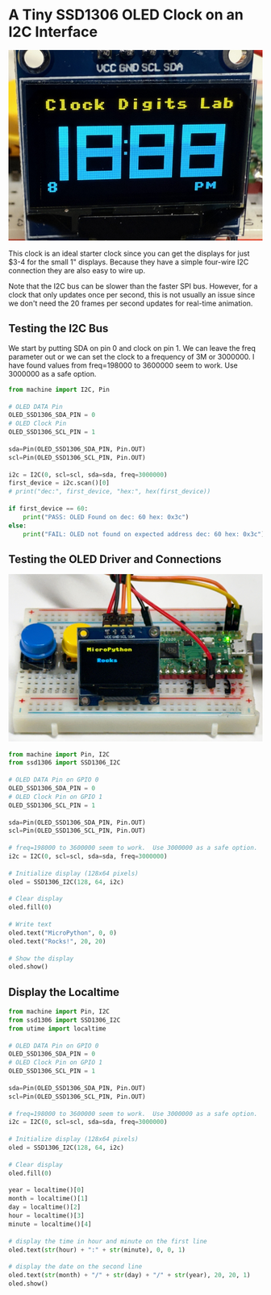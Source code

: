 # A Tiny SSD1306 OLED Clock on an I2C Interface

![](../../img/oled-2-color-ssd1306.jpg)

This clock is an ideal starter clock since you can get
the displays for just $3-4 for the small 1" displays.
Because they have a simple four-wire I2C connection they
are also easy to wire up.

Note that the I2C bus can be slower than the faster SPI bus.
However, for a clock that only updates once per second,
this is not usually an issue since we don't need
the 20 frames per second updates for real-time animation.

## Testing the I2C Bus

We start by putting SDA on pin 0 and clock on pin 1.
We can leave the freq parameter out or
we can set the clock to a frequency of 3M or 3000000.
I have found values from freq=198000 to 3600000 seem to work.
Use 3000000 as a safe option.

```python
from machine import I2C, Pin

# OLED DATA Pin
OLED_SSD1306_SDA_PIN = 0
# OLED Clock Pin
OLED_SSD1306_SCL_PIN = 1

sda=Pin(OLED_SSD1306_SDA_PIN, Pin.OUT)
scl=Pin(OLED_SSD1306_SCL_PIN, Pin.OUT)

i2c = I2C(0, scl=scl, sda=sda, freq=3000000)
first_device = i2c.scan()[0]
# print("dec:", first_device, "hex:", hex(first_device))

if first_device == 60:
    print("PASS: OLED Found on dec: 60 hex: 0x3c")
else:
    print("FAIL: OLED not found on expected address dec: 60 hex: 0x3c")
```

## Testing the OLED Driver and Connections

![Testing the SSD I2C Driver and Connections](ssd1306-i2c.jpg)

```python
from machine import Pin, I2C
from ssd1306 import SSD1306_I2C

# OLED DATA Pin on GPIO 0
OLED_SSD1306_SDA_PIN = 0
# OLED Clock Pin on GPIO 1
OLED_SSD1306_SCL_PIN = 1

sda=Pin(OLED_SSD1306_SDA_PIN, Pin.OUT)
scl=Pin(OLED_SSD1306_SCL_PIN, Pin.OUT)

# freq=198000 to 3600000 seem to work.  Use 3000000 as a safe option.
i2c = I2C(0, scl=scl, sda=sda, freq=3000000)

# Initialize display (128x64 pixels)
oled = SSD1306_I2C(128, 64, i2c)

# Clear display
oled.fill(0)

# Write text
oled.text("MicroPython", 0, 0)
oled.text("Rocks!", 20, 20)

# Show the display
oled.show()
```

## Display the Localtime

```python
from machine import Pin, I2C
from ssd1306 import SSD1306_I2C
from utime import localtime

# OLED DATA Pin on GPIO 0
OLED_SSD1306_SDA_PIN = 0
# OLED Clock Pin on GPIO 1
OLED_SSD1306_SCL_PIN = 1

sda=Pin(OLED_SSD1306_SDA_PIN, Pin.OUT)
scl=Pin(OLED_SSD1306_SCL_PIN, Pin.OUT)

# freq=198000 to 3600000 seem to work.  Use 3000000 as a safe option.
i2c = I2C(0, scl=scl, sda=sda, freq=3000000)

# Initialize display (128x64 pixels)
oled = SSD1306_I2C(128, 64, i2c)

# Clear display
oled.fill(0)

year = localtime()[0]
month = localtime()[1]
day = localtime()[2]
hour = localtime()[3]
minute = localtime()[4]

# display the time in hour and minute on the first line
oled.text(str(hour) + ":" + str(minute), 0, 0, 1)

# display the date on the second line
oled.text(str(month) + "/" + str(day) + "/" + str(year), 20, 20, 1)
oled.show()
```